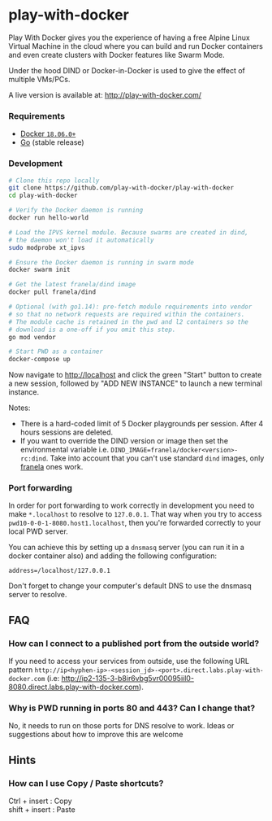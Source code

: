 # play-with-docker

Play With Docker gives you the experience of having a free Alpine Linux Virtual Machine in the cloud
where you can build and run Docker containers and even create clusters with Docker features like Swarm Mode.

Under the hood DIND or Docker-in-Docker is used to give the effect of multiple VMs/PCs.

A live version is available at: http://play-with-docker.com/

### Requirements

* [Docker `18.06.0+`](https://docs.docker.com/install/)
* [Go](https://golang.org/dl/) (stable release)

### Development

```bash
# Clone this repo locally
git clone https://github.com/play-with-docker/play-with-docker
cd play-with-docker

# Verify the Docker daemon is running
docker run hello-world

# Load the IPVS kernel module. Because swarms are created in dind,
# the daemon won't load it automatically
sudo modprobe xt_ipvs

# Ensure the Docker daemon is running in swarm mode
docker swarm init

# Get the latest franela/dind image
docker pull franela/dind

# Optional (with go1.14): pre-fetch module requirements into vendor
# so that no network requests are required within the containers.
# The module cache is retained in the pwd and l2 containers so the
# download is a one-off if you omit this step.
go mod vendor

# Start PWD as a container
docker-compose up
```

Now navigate to [http://localhost](http://localhost) and click the green "Start" button
to create a new session, followed by "ADD NEW INSTANCE" to launch a new terminal instance.

Notes:

* There is a hard-coded limit of 5 Docker playgrounds per session. After 4 hours sessions are deleted.
* If you want to override the DIND version or image then set the environmental variable i.e.
  `DIND_IMAGE=franela/docker<version>-rc:dind`. Take into account that you can't use standard `dind` images, only [franela](https://hub.docker.com/r/franela/) ones work.

### Port forwarding

In order for port forwarding to work correctly in development you need to make `*.localhost` to resolve to `127.0.0.1`. That way when you try to access  `pwd10-0-0-1-8080.host1.localhost`, then you're forwarded correctly to your local PWD server.

You can achieve this by setting up a `dnsmasq` server (you can run it in a docker container also) and adding the following configuration:

```
address=/localhost/127.0.0.1
```

Don't forget to change your computer's default DNS to use the dnsmasq server to resolve.

## FAQ

### How can I connect to a published port from the outside world?


If you need to access your services from outside, use the following URL pattern `http://ip<hyphen-ip>-<session_jd>-<port>.direct.labs.play-with-docker.com` (i.e: http://ip2-135-3-b8ir6vbg5vr00095iil0-8080.direct.labs.play-with-docker.com).

### Why is PWD running in ports 80 and 443? Can I change that?

No, it needs to run on those ports for DNS resolve to work. Ideas or suggestions about how to improve this
are welcome

## Hints

### How can I use Copy / Paste shortcuts?

Ctrl  + insert  : Copy<br>
shift + insert  : Paste

